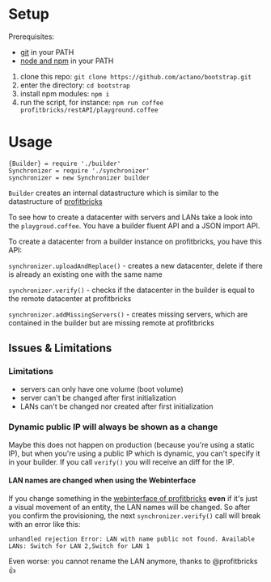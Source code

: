 # Setup

Prerequisites:
- [git](https://git-scm.com/downloads) in your PATH
- [node and npm](https://nodejs.org/en/) in your PATH

1. clone this repo: `git clone https://github.com/actano/bootstrap.git`
2. enter the directory: `cd bootstrap`
3. install npm modules: `npm i`
4. run the script, for instance: `npm run coffee profitbricks/restAPI/playground.coffee`


# Usage

	{Builder} = require './builder'
	Synchronizer = require './synchronizer'
	synchronizer = new Synchronizer builder

`Builder` creates an internal datastructure which is similar to the datastructure 
of [profitbricks](https://devops.profitbricks.com/api/rest/#overview)

To see how to create a datacenter with servers and LANs take a look
into the `playgroud.coffee`. You have a builder fluent API and a JSON import API.

To create a datacenter from a builder instance on profitbricks, you have this API:

`synchronizer.uploadAndReplace()` - creates a new datacenter, delete if there is already an existing one with the same name

`synchronizer.verify()` - checks if the datacenter in the builder is equal to the remote datacenter at profitbricks

`synchronizer.addMissingServers()` - creates missing servers, which are contained in the builder but are missing remote at profitbricks


## Issues & Limitations

### Limitations

- servers can only have one volume (boot volume)
- server can't be changed after first initialization
- LANs can't be changed nor created after first initialization

### Dynamic public IP will always be shown as a change

Maybe this does not happen on production (because you're using a static IP), but when you're using a public IP which is dynamic, you can't
specify it in your builder. If you call `verify()` you will receive an diff for the IP.

#### LAN names are changed when using the Webinterface

If you change something in the [webinterface of profitbricks](https://my.profitbricks.com/dashboard)
__even__ if it's just a visual movement of an entity, the LAN names will be changed.
So after you confirm the provisioning, the next `synchronizer.verify()` call will break with an error like this:

```
unhandled rejection Error: LAN with name public not found. Available LANs: Switch for LAN 2,Switch for LAN 1
```
Even worse: you cannot rename the LAN anymore, thanks to @profitbricks :+1:
